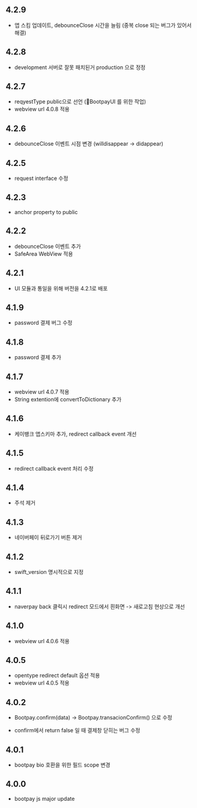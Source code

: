 ## 4.2.9
* 앱 스킴 업데이트, debounceClose 시간을 늘림 (중복 close 되는 버그가 있어서 해결) 

## 4.2.8
* development 서버로 잘못 패치된거 production 으로 정정 

## 4.2.7
* reqyestType public으로 선언 (BootpayUI 를 위한 작업) 
* webview url 4.0.8 적용

## 4.2.6
* debounceClose 이벤트 시점 변경 (willdisappear -> didappear) 

## 4.2.5
* request interface 수정 

## 4.2.3
* anchor property to public

## 4.2.2
* debounceClose 이벤트 추가
* SafeArea WebView 적용    

## 4.2.1
* UI 모듈과 통일을 위해 버전을 4.2.1로 배포    

## 4.1.9
* password 결제 버그 수정   

## 4.1.8
* password 결제 추가  

## 4.1.7
* webview url 4.0.7 적용 
* String extention에 convertToDictionary 추가 

## 4.1.6
* 케이뱅크 앱스키마 추가, redirect callback event 개선  

## 4.1.5
* redirect callback event 처리 수정  

## 4.1.4
* 주석 제거    

## 4.1.3
* 네이버페이 뒤로가기 버튼 제거   

## 4.1.2
* swift_version 명시적으로 지정  

## 4.1.1
* naverpay back 클릭시 redirect 모드에서 흰화면 -> 새로고침 현상으로 개선 

## 4.1.0
* webview url 4.0.6 적용 

## 4.0.5

* opentype redirect default 옵션 적용
* webview url 4.0.5 적용   

## 4.0.2

* Bootpay.confirm(data) -> Bootpay.transacionConfirm() 으로 수정 

* confirm에서 return false 일 때 결제창 닫히는 버그 수정   

## 4.0.1

* bootpay bio 호환을 위한 필드 scope 변경  

## 4.0.0

* bootpay js major update 

